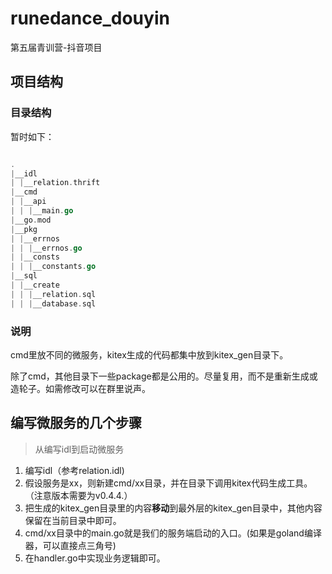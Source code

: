 # runedance_douyin

第五届青训营-抖音项目

## 项目结构

### 目录结构

暂时如下：
```go

.
|__idl
| |__relation.thrift
|__cmd
| |__api
| | |__main.go
|__go.mod
|__pkg
| |__errnos
| | |__errnos.go
| |__consts
| | |__constants.go
|__sql
| |__create
| | |__relation.sql
| | |__database.sql

```



### 说明

cmd里放不同的微服务，kitex生成的代码都集中放到kitex_gen目录下。

除了cmd，其他目录下一些package都是公用的。尽量复用，而不是重新生成或造轮子。如需修改可以在群里说声。

## 编写微服务的几个步骤

> 从编写idl到启动微服务

1. 编写idl（参考relation.idl)
2. 假设服务是xx，则新建cmd/xx目录，并在目录下调用kitex代码生成工具。（注意版本需要为v0.4.4.）
3. 把生成的kitex_gen目录里的内容**移动**到最外层的kitex_gen目录中，其他内容保留在当前目录中即可。
4. cmd/xx目录中的main.go就是我们的服务端启动的入口。(如果是goland编译器，可以直接点三角号)
5. 在handler.go中实现业务逻辑即可。
